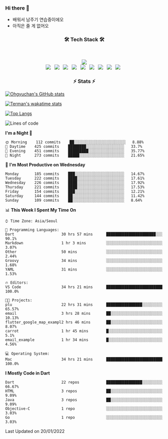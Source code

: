 <!--
**Ohgyuchan/Ohgyuchan** is a ✨ _special_ ✨ repository because its `README.md` (this file) appears on your GitHub profile.

Here are some ideas to get you started:

- 🔭 I’m currently working on ...
- 🌱 I’m currently learning ...
- 👯 I’m looking to collaborate on ...
- 🤔 I’m looking for help with ...
- 💬 Ask me about ...
- 📫 How to reach me: ...
- 😄 Pronouns: ...
- ⚡ Fun fact: ...
-->

### Hi there 👋
  * 배워서 남주기 연습중이에오
  * 아직은 줄 게 없어오



<h3 align="center"><b>🛠 Tech Stack 🛠</b></h3>
</br>

<p align="center">
<a href="https://hits.seeyoufarm.com"><img src="https://hits.seeyoufarm.com/api/count/incr/badge.svg?url=https%3A%2F%2Fgithub.com%2FOhgyuchan&count_bg=%2379C83D&title_bg=%23555555&icon=&icon_color=%23E7E7E7&title=visitors+%F0%9F%99%8C&edge_flat=false"/></a></br>
<img src="https://img.shields.io/badge/HTML5-E34F26?style=flat-square&logo=HTML5&logoColor=white"/></a> &nbsp
<img src="https://img.shields.io/badge/CSS3-1572B6?style=flat-square&logo=CSS3&logoColor=white"/></a> &nbsp
<!-- <img src="https://img.shields.io/badge/JavaScript-F7DF1E?style=flat-square&logo=JavaScript&logoColor=white"/></a> &nbsp -->
<!-- <img src="https://img.shields.io/badge/Node.js-339933?style=flat-square&logo=Node.js&logoColor=white"/></a> &nbsp -->
<img src="https://img.shields.io/badge/Android-3DDC84?style=flat-square&logo=Android&logoColor=white"/></a> &nbsp
<img src="https://img.shields.io/badge/Flutter-02569B?style=flat-square&logo=Flutter&logoColor=white"></a> &nbsp
<img src="https://img.shields.io/badge/Dart-0175C2?style=flat-square&logo=Dart&logoColor=white"></a> &nbsp
<img src="https://img.shields.io/badge/R-0175C2?style=flat-square&logo=R&logoColor=white"></a> &nbsp
<!-- <img src="https://img.shields.io/badge/MongoDB-47A248?style=flat-square&logo=MongoDB&logoColor=white"/></a> &nbsp -->
<!-- <img src="https://img.shields.io/badge/MySQL-4479A1?style=flat-square&logo=MySQL&logoColor=white"/></a> &nbsp -->
<img src="https://img.shields.io/badge/c++-00599C?style=flat-square&logo=c%2B%2B&logoColor=white"/></a> &nbsp 
<img src="https://img.shields.io/badge/github-181717?style=flat-squar&logo=github&logoColor=white"></a> &nbsp 
<img src="https://img.shields.io/badge/linux-FCC624?style=flat-squar&logo=linux&logoColor=black"></a> &nbsp 
<!-- <img src="https://img.shields.io/badge/Amazon AWS-232F3E?style=flat-square&logo=Amazon%20AWS&logoColor=white"/></a> &nbsp </p> -->

<h3 align="center"><b>⚡️ Stats ⚡️</b></h3>


[![Ohgyuchan's GitHub stats](https://github-readme-stats.vercel.app/api?username=Ohgyuchan&count_private=true&show_icons=true&theme=buefy)](https://github.com/Ohgyuchan/github-readme-stats)

[![Terman's wakatime stats](https://github-readme-stats.vercel.app/api/wakatime?username=@TermanOh&theme=buefy)](https://github.com/anuraghazra/github-readme-stats)

[![Top Langs](https://github-readme-stats.vercel.app/api/top-langs/?username=Ohgyuchan&layout=compact&count_private=true&show_icons=true&theme=buefy)](https://github.com/Ohgyuchan/github-readme-stats)
  
<!--START_SECTION:waka-->
![Lines of code](https://img.shields.io/badge/From%20Hello%20World%20I%27ve%20Written-90715%20lines%20of%20code-blue)

**I'm a Night 🦉** 

```text
🌞 Morning    112 commits    ██░░░░░░░░░░░░░░░░░░░░░░░   8.88% 
🌆 Daytime    425 commits    ████████░░░░░░░░░░░░░░░░░   33.7% 
🌃 Evening    451 commits    █████████░░░░░░░░░░░░░░░░   35.77% 
🌙 Night      273 commits    █████░░░░░░░░░░░░░░░░░░░░   21.65%

```
📅 **I'm Most Productive on Wednesday** 

```text
Monday       185 commits    ███░░░░░░░░░░░░░░░░░░░░░░   14.67% 
Tuesday      222 commits    ████░░░░░░░░░░░░░░░░░░░░░   17.61% 
Wednesday    226 commits    ████░░░░░░░░░░░░░░░░░░░░░   17.92% 
Thursday     221 commits    ████░░░░░░░░░░░░░░░░░░░░░   17.53% 
Friday       154 commits    ███░░░░░░░░░░░░░░░░░░░░░░   12.21% 
Saturday     144 commits    ██░░░░░░░░░░░░░░░░░░░░░░░   11.42% 
Sunday       109 commits    ██░░░░░░░░░░░░░░░░░░░░░░░   8.64%

```


📊 **This Week I Spent My Time On** 

```text
⌚︎ Time Zone: Asia/Seoul

💬 Programming Languages: 
Dart                     30 hrs 57 mins      ██████████████████████░░░   90.1% 
Markdown                 1 hr 3 mins         ░░░░░░░░░░░░░░░░░░░░░░░░░   3.07% 
Other                    50 mins             ░░░░░░░░░░░░░░░░░░░░░░░░░   2.44% 
Groovy                   34 mins             ░░░░░░░░░░░░░░░░░░░░░░░░░   1.68% 
YAML                     31 mins             ░░░░░░░░░░░░░░░░░░░░░░░░░   1.53%

🔥 Editors: 
VS Code                  34 hrs 21 mins      █████████████████████████   100.0%

🐱‍💻 Projects: 
plu                      22 hrs 31 mins      ████████████████░░░░░░░░░   65.57% 
email                    3 hrs 28 mins       ██░░░░░░░░░░░░░░░░░░░░░░░   10.13% 
flutter_google_map_exampl2 hrs 46 mins       ██░░░░░░░░░░░░░░░░░░░░░░░   8.07% 
carrot                   1 hr 45 mins        █░░░░░░░░░░░░░░░░░░░░░░░░   5.1% 
email_example            1 hr 34 mins        █░░░░░░░░░░░░░░░░░░░░░░░░   4.56%

💻 Operating System: 
Mac                      34 hrs 21 mins      █████████████████████████   100.0%

```

**I Mostly Code in Dart** 

```text
Dart                     22 repos            ████████████████░░░░░░░░░   66.67% 
HTML                     3 repos             ██░░░░░░░░░░░░░░░░░░░░░░░   9.09% 
Java                     3 repos             ██░░░░░░░░░░░░░░░░░░░░░░░   9.09% 
Objective-C              1 repo              ░░░░░░░░░░░░░░░░░░░░░░░░░   3.03% 
Go                       1 repo              ░░░░░░░░░░░░░░░░░░░░░░░░░   3.03%

```



 Last Updated on 20/01/2022
<!--END_SECTION:waka-->


